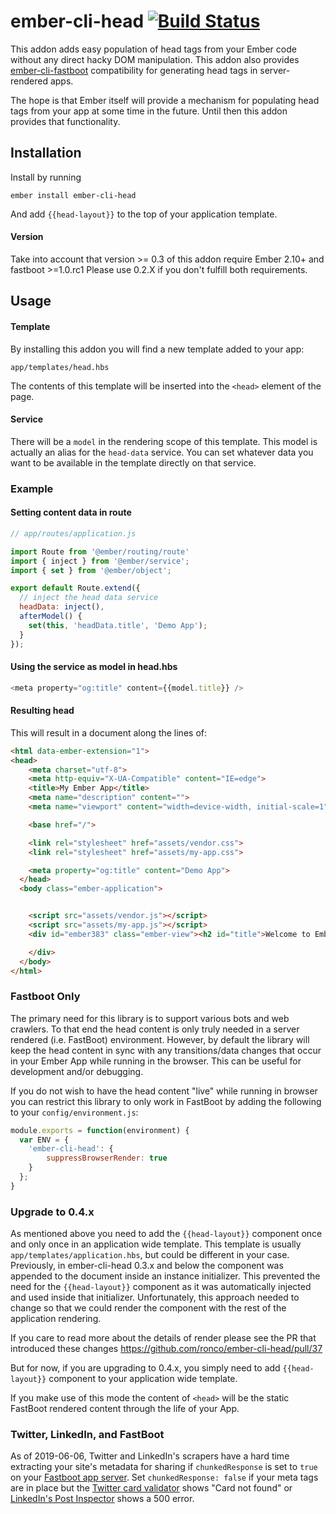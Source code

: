 # ember-cli-head [![Build Status](https://travis-ci.org/ronco/ember-cli-head.svg?branch=master)](https://travis-ci.org/ronco/ember-cli-head)

This addon adds easy population of head tags from your Ember code
without any direct hacky DOM manipulation.  This addon also provides
[ember-cli-fastboot](https://github.com/tildeio/ember-cli-fastboot)
compatibility for generating head tags in server-rendered apps.

The hope is that Ember itself will provide a mechanism for populating
head tags from your app at some time in the future.  Until then this
addon provides that functionality.

## Installation

Install by running

```
ember install ember-cli-head
```

And add `{{head-layout}}` to the top of your application template.

#### Version
Take into account that version >= 0.3 of this addon require Ember 2.10+ and fastboot >=1.0.rc1
Please use 0.2.X if you don't fulfill both requirements.

## Usage

#### Template

By installing this addon you will find a new template added to your
app:

```
app/templates/head.hbs
```

The contents of this template will be inserted into the `<head>`
element of the page.


#### Service

There will be a `model` in the rendering scope of this template.  This
model is actually an alias for the `head-data` service.  You can set
whatever data you want to be available in the template directly on
that service.

### Example

#### Setting content data in route

```javascript
// app/routes/application.js

import Route from '@ember/routing/route'
import { inject } from '@ember/service';
import { set } from '@ember/object';

export default Route.extend({
  // inject the head data service
  headData: inject(),
  afterModel() {
    set(this, 'headData.title', 'Demo App');
  }
});
```

#### Using the service as model in head.hbs

```javascript
<meta property="og:title" content={{model.title}} />
```

#### Resulting head

This will result in a document along the lines of:

```html
<html data-ember-extension="1">
<head>
    <meta charset="utf-8">
    <meta http-equiv="X-UA-Compatible" content="IE=edge">
    <title>My Ember App</title>
    <meta name="description" content="">
    <meta name="viewport" content="width=device-width, initial-scale=1">

    <base href="/">

    <link rel="stylesheet" href="assets/vendor.css">
    <link rel="stylesheet" href="assets/my-app.css">

    <meta property="og:title" content="Demo App">
  </head>
  <body class="ember-application">


    <script src="assets/vendor.js"></script>
    <script src="assets/my-app.js"></script>
    <div id="ember383" class="ember-view"><h2 id="title">Welcome to Ember</h2>

    </div>
  </body>
</html>
```

### Fastboot Only

The primary need for this library is to support various bots and web crawlers.  To that end the head content is only truly needed in a server rendered (i.e. FastBoot) environment.  However, by default the library will keep the head content in sync with any transitions/data changes that occur in your Ember App while running in the browser.  This can be useful for development and/or debugging.

If you do not wish to have the head content "live" while running in browser you can restrict this library to only work in FastBoot by adding the following to your `config/environment.js`:

```javascript
module.exports = function(environment) {
  var ENV = {
    'ember-cli-head': {
        suppressBrowserRender: true
    }
  };
}
```

### Upgrade to 0.4.x

As mentioned above you need to add the `{{head-layout}}` component once and only once in an application wide template.  This template is usually `app/templates/application.hbs`, but could be different in your case.  Previously, in ember-cli-head 0.3.x and below the component was appended to the document inside an instance initializer.  This prevented the need for the `{{head-layout}}` component as it was automatically injected and used inside that initializer.  Unfortunately, this approach needed to change so that we could render the component with the rest of the application rendering.

If you care to read more about the details of render please see the PR that introduced these changes https://github.com/ronco/ember-cli-head/pull/37

But for now, if you are upgrading to 0.4.x, you simply need to add `{{head-layout}}` component to your application wide template.

If you make use of this mode the content of `<head>` will be the static FastBoot rendered content through the life of your App.

### Twitter, LinkedIn, and FastBoot

As of 2019-06-06, Twitter and LinkedIn's scrapers have a hard time extracting your site's metadata for sharing if `chunkedResponse` is set to `true` on your [Fastboot app server](https://github.com/ember-fastboot/fastboot-app-server). Set `chunkedResponse: false` if your meta tags are in place but the [Twitter card validator](https://cards-dev.twitter.com/validator) shows "Card not found" or [LinkedIn's Post Inspector](https://www.linkedin.com/post-inspector/) shows a 500 error.
